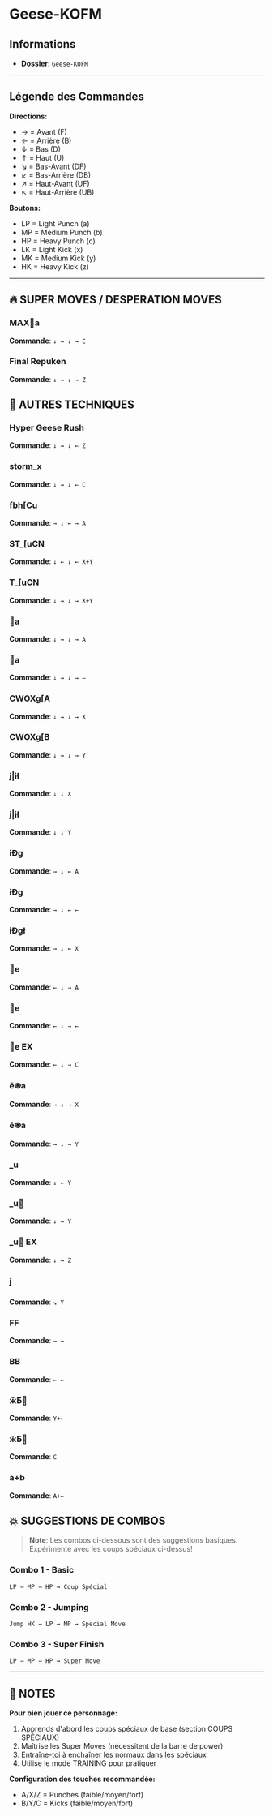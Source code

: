 # Geese-KOFM

## Informations
- **Dossier**: `Geese-KOFM`

---

## Légende des Commandes

**Directions:**
- → = Avant (F)
- ← = Arrière (B)
- ↓ = Bas (D)
- ↑ = Haut (U)
- ↘ = Bas-Avant (DF)
- ↙ = Bas-Arrière (DB)
- ↗ = Haut-Avant (UF)
- ↖ = Haut-Arrière (UB)

**Boutons:**
- LP = Light Punch (a)
- MP = Medium Punch (b)
- HP = Heavy Punch (c)
- LK = Light Kick (x)
- MK = Medium Kick (y)
- HK = Heavy Kick (z)

---

## 🔥 SUPER MOVES / DESPERATION MOVES

### MAX󕗎a
**Commande**: `↓ → ↓ → C`

### Final Repuken
**Commande**: `↓ → ↓ → Z`


## 🎯 AUTRES TECHNIQUES

### Hyper Geese Rush
**Commande**: `↓ → ↓ ← Z`

### storm_x
**Commande**: `↓ → ↓ ← C`

### fbh[Cu
**Commande**: `→ ↓ ← → A`

### ST_[uCN
**Commande**: `↓ ← ↓ ← X+Y`

### T_[uCN
**Commande**: `↓ → ↓ → X+Y`

### 󕗎a
**Commande**: `↓ → ↓ → A`

### 󕗎a
**Commande**: `↓ → ↓ → ←`

### CWOXg[A
**Commande**: `↓ → ↓ → X`

### CWOXg[B
**Commande**: `↓ → ↓ → Y`

### j|ił
**Commande**: `↓ ↓ X`

### j|ił
**Commande**: `↓ ↓ Y`

### iĐg
**Commande**: `→ ↓ ← A`

### iĐg
**Commande**: `→ ↓ ← ←`

### iĐgł
**Commande**: `→ ↓ ← X`

### ׉e
**Commande**: `← ↓ → A`

### ׉e
**Commande**: `← ↓ → ←`

### ׉e EX
**Commande**: `← ↓ → C`

### ē֎a
**Commande**: `→ ↓ → X`

### ē֎a
**Commande**: `→ ↓ → Y`

### _u
**Commande**: `↓ ← Y`

### _u󕗌
**Commande**: `↓ → Y`

### _u󕗌 EX
**Commande**: `↓ → Z`

### j
**Commande**: `↘ Y`

### FF
**Commande**: `→ →`

### BB
**Commande**: `← ←`

### ӂƂ΂
**Commande**: `Y+←`

### ӂƂ΂
**Commande**: `C`

### a+b
**Commande**: `A+←`


## 💥 SUGGESTIONS DE COMBOS

> **Note**: Les combos ci-dessous sont des suggestions basiques. Expérimente avec les coups spéciaux ci-dessus!

### Combo 1 - Basic
```
LP → MP → HP → Coup Spécial
```

### Combo 2 - Jumping
```
Jump HK → LP → MP → Special Move
```

### Combo 3 - Super Finish
```
LP → MP → HP → Super Move
```

---

## 📝 NOTES

**Pour bien jouer ce personnage:**
1. Apprends d'abord les coups spéciaux de base (section COUPS SPÉCIAUX)
2. Maîtrise les Super Moves (nécessitent de la barre de power)
3. Entraîne-toi à enchaîner les normaux dans les spéciaux
4. Utilise le mode TRAINING pour pratiquer

**Configuration des touches recommandée:**
- A/X/Z = Punches (faible/moyen/fort)
- B/Y/C = Kicks (faible/moyen/fort)

